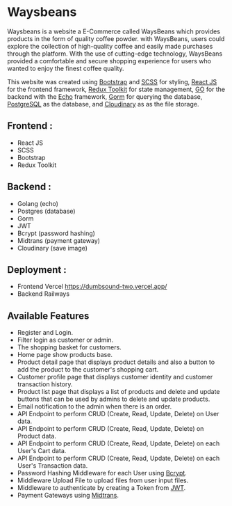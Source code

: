 # Waysbeans

Waysbeans is a website a E-Commerce called WaysBeans which provides products in the form of quality coffee powder. 
with WaysBeans, users could explore the collection of high-quality coffee and easily made purchases through the platform. With the use of cutting-edge technology, WaysBeans provided a comfortable and secure shopping experience for users who wanted to enjoy the finest coffee quality.

This website was created using [Bootstrap](https://getbootstrap.com/) and [SCSS](https://sass-lang.com/) for styling, [React JS](https://react.dev/) for the frontend framework, [Redux Toolkit](https://redux-toolkit.js.org/introduction/getting-started) for state management, [GO](https://go.dev/) for the backend with the [Echo](https://echo.labstack.com/) framework, [Gorm](https://gorm.io/) for querying the database, [PostgreSQL](https://postgresql.org/) as the database, and [Cloudinary](https://cloudinary.com/) as as the file storage.

## Frontend :
- React JS
- SCSS
- Bootstrap
- Redux Toolkit

## Backend :
- Golang (echo)
- Postgres (database)
- Gorm
- JWT
- Bcrypt (password hashing)
- Midtrans (payment gateway)
- Cloudinary (save image)


## Deployment :
- Frontend Vercel https://dumbsound-two.vercel.app/
- Backend Railways

## Available Features

- Register and Login.
- Filter login as customer or admin.
- The shopping basket for customers.
- Home page show products base.
- Product detail page that displays product details and also a button to add the product to the customer's shopping cart.
- Customer profile page that displays customer identity and customer transaction history.
- Product list page that displays a list of products and delete and update buttons that can be used by admins to delete and update products.
- Email notification to the admin when there is an order.
- API Endpoint to perform CRUD (Create, Read, Update, Delete) on User data.
- API Endpoint to perform CRUD (Create, Read, Update, Delete) on Product data.
- API Endpoint to perform CRUD (Create, Read, Update, Delete) on each User's Cart data.
- API Endpoint to perform CRUD (Create, Read, Update, Delete) on each User's Transaction data.
- Password Hashing Middleware for each User using [Bcrypt](https://pkg.go.dev/golang.org/x/crypto/bcrypt).
- Middleware Upload File to upload files from user input files.
- Middleware to authenticate by creating a Token from [JWT](https://jwt.io/).
- Payment Gateways using [Midtrans](midtrans.com).

